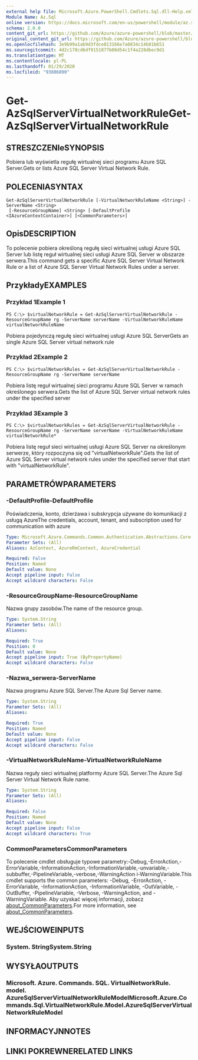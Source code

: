 ```yaml
---
external help file: Microsoft.Azure.PowerShell.Cmdlets.Sql.dll-Help.xml
Module Name: Az.Sql
online version: https://docs.microsoft.com/en-us/powershell/module/az.sql/get-azsqlservervirtualnetworkrule
schema: 2.0.0
content_git_url: https://github.com/Azure/azure-powershell/blob/master/src/Sql/Sql/help/Get-AzSqlServerVirtualNetworkRule.md
original_content_git_url: https://github.com/Azure/azure-powershell/blob/master/src/Sql/Sql/help/Get-AzSqlServerVirtualNetworkRule.md
ms.openlocfilehash: 3e9b99a1ab9d3fdce813166e7a0834c14b81b651
ms.sourcegitcommit: 4d2c178cd6df9151877b08d54c1f4a228dbec9d1
ms.translationtype: MT
ms.contentlocale: pl-PL
ms.lasthandoff: 01/29/2020
ms.locfileid: "93886890"
---
```

# <span data-ttu-id="1c3dd-101">Get-AzSqlServerVirtualNetworkRule</span><span class="sxs-lookup"><span data-stu-id="1c3dd-101">Get-AzSqlServerVirtualNetworkRule</span></span>

## <span data-ttu-id="1c3dd-102">STRESZCZENIe</span><span class="sxs-lookup"><span data-stu-id="1c3dd-102">SYNOPSIS</span></span>
<span data-ttu-id="1c3dd-103">Pobiera lub wyświetla regułę wirtualnej sieci programu Azure SQL Server.</span><span class="sxs-lookup"><span data-stu-id="1c3dd-103">Gets or lists Azure SQL Server Virtual Network Rule.</span></span>

## <span data-ttu-id="1c3dd-104">POLECENIA</span><span class="sxs-lookup"><span data-stu-id="1c3dd-104">SYNTAX</span></span>

```
Get-AzSqlServerVirtualNetworkRule [-VirtualNetworkRuleName <String>] -ServerName <String>
 [-ResourceGroupName] <String> [-DefaultProfile <IAzureContextContainer>] [<CommonParameters>]
```

## <span data-ttu-id="1c3dd-105">Opis</span><span class="sxs-lookup"><span data-stu-id="1c3dd-105">DESCRIPTION</span></span>
<span data-ttu-id="1c3dd-106">To polecenie pobiera określoną regułę sieci wirtualnej usługi Azure SQL Server lub listę reguł wirtualnej sieci usługi Azure SQL Server w obszarze serwera.</span><span class="sxs-lookup"><span data-stu-id="1c3dd-106">This command gets a specific Azure SQL Server Virtual Network Rule or a list of Azure SQL Server Virtual Network Rules under a server.</span></span>

## <span data-ttu-id="1c3dd-107">Przykłady</span><span class="sxs-lookup"><span data-stu-id="1c3dd-107">EXAMPLES</span></span>

### <span data-ttu-id="1c3dd-108">Przykład 1</span><span class="sxs-lookup"><span data-stu-id="1c3dd-108">Example 1</span></span>
```
PS C:\> $virtualNetworkRule = Get-AzSqlServerVirtualNetworkRule -ResourceGroupName rg -ServerName serverName -VirtualNetworkRuleName virtualNetworkRuleName
```

<span data-ttu-id="1c3dd-109">Pobiera pojedynczą regułę sieci wirtualnej usługi Azure SQL Server</span><span class="sxs-lookup"><span data-stu-id="1c3dd-109">Gets an single Azure SQL Server virtual network rule</span></span>

### <span data-ttu-id="1c3dd-110">Przykład 2</span><span class="sxs-lookup"><span data-stu-id="1c3dd-110">Example 2</span></span>
```
PS C:\> $virtualNetworkRules = Get-AzSqlServerVirtualNetworkRule -ResourceGroupName rg -ServerName serverName
```

<span data-ttu-id="1c3dd-111">Pobiera listę reguł wirtualnej sieci programu Azure SQL Server w ramach określonego serwera.</span><span class="sxs-lookup"><span data-stu-id="1c3dd-111">Gets the list of Azure SQL Server virtual network rules under the specified server</span></span>

### <span data-ttu-id="1c3dd-112">Przykład 3</span><span class="sxs-lookup"><span data-stu-id="1c3dd-112">Example 3</span></span>
```
PS C:\> $virtualNetworkRules = Get-AzSqlServerVirtualNetworkRule -ResourceGroupName rg -ServerName serverName -VirtualNetworkRuleName virtualNetworkRule*
```

<span data-ttu-id="1c3dd-113">Pobiera listę reguł sieci wirtualnej usługi Azure SQL Server na określonym serwerze, który rozpoczyna się od "virtualNetworkRule".</span><span class="sxs-lookup"><span data-stu-id="1c3dd-113">Gets the list of Azure SQL Server virtual network rules under the specified server that start with "virtualNetworkRule".</span></span>

## <span data-ttu-id="1c3dd-114">PARAMETRÓW</span><span class="sxs-lookup"><span data-stu-id="1c3dd-114">PARAMETERS</span></span>

### <span data-ttu-id="1c3dd-115">-DefaultProfile</span><span class="sxs-lookup"><span data-stu-id="1c3dd-115">-DefaultProfile</span></span>
<span data-ttu-id="1c3dd-116">Poświadczenia, konto, dzierżawa i subskrypcja używane do komunikacji z usługą Azure</span><span class="sxs-lookup"><span data-stu-id="1c3dd-116">The credentials, account, tenant, and subscription used for communication with azure</span></span>

```yaml
Type: Microsoft.Azure.Commands.Common.Authentication.Abstractions.Core.IAzureContextContainer
Parameter Sets: (All)
Aliases: AzContext, AzureRmContext, AzureCredential

Required: False
Position: Named
Default value: None
Accept pipeline input: False
Accept wildcard characters: False
```

### <span data-ttu-id="1c3dd-117">-ResourceGroupName</span><span class="sxs-lookup"><span data-stu-id="1c3dd-117">-ResourceGroupName</span></span>
<span data-ttu-id="1c3dd-118">Nazwa grupy zasobów.</span><span class="sxs-lookup"><span data-stu-id="1c3dd-118">The name of the resource group.</span></span>

```yaml
Type: System.String
Parameter Sets: (All)
Aliases:

Required: True
Position: 0
Default value: None
Accept pipeline input: True (ByPropertyName)
Accept wildcard characters: False
```

### <span data-ttu-id="1c3dd-119">-Nazwa_serwera</span><span class="sxs-lookup"><span data-stu-id="1c3dd-119">-ServerName</span></span>
<span data-ttu-id="1c3dd-120">Nazwa programu Azure SQL Server.</span><span class="sxs-lookup"><span data-stu-id="1c3dd-120">The Azure Sql Server name.</span></span>

```yaml
Type: System.String
Parameter Sets: (All)
Aliases:

Required: True
Position: Named
Default value: None
Accept pipeline input: False
Accept wildcard characters: False
```

### <span data-ttu-id="1c3dd-121">-VirtualNetworkRuleName</span><span class="sxs-lookup"><span data-stu-id="1c3dd-121">-VirtualNetworkRuleName</span></span>
<span data-ttu-id="1c3dd-122">Nazwa reguły sieci wirtualnej platformy Azure SQL Server.</span><span class="sxs-lookup"><span data-stu-id="1c3dd-122">The Azure Sql Server Virtual Network Rule name.</span></span>

```yaml
Type: System.String
Parameter Sets: (All)
Aliases:

Required: False
Position: Named
Default value: None
Accept pipeline input: False
Accept wildcard characters: True
```

### <span data-ttu-id="1c3dd-123">CommonParameters</span><span class="sxs-lookup"><span data-stu-id="1c3dd-123">CommonParameters</span></span>
<span data-ttu-id="1c3dd-124">To polecenie cmdlet obsługuje typowe parametry:-Debug,-ErrorAction,-ErrorVariable,-InformationAction,-InformationVariable,-unvariable,-subbuffer,-PipelineVariable,-verbose,-WarningAction i-WarningVariable.</span><span class="sxs-lookup"><span data-stu-id="1c3dd-124">This cmdlet supports the common parameters: -Debug, -ErrorAction, -ErrorVariable, -InformationAction, -InformationVariable, -OutVariable, -OutBuffer, -PipelineVariable, -Verbose, -WarningAction, and -WarningVariable.</span></span> <span data-ttu-id="1c3dd-125">Aby uzyskać więcej informacji, zobacz [about_CommonParameters](https://go.microsoft.com/fwlink/?LinkID=113216).</span><span class="sxs-lookup"><span data-stu-id="1c3dd-125">For more information, see [about_CommonParameters](https://go.microsoft.com/fwlink/?LinkID=113216).</span></span>

## <span data-ttu-id="1c3dd-126">WEJŚCIOWE</span><span class="sxs-lookup"><span data-stu-id="1c3dd-126">INPUTS</span></span>

### <span data-ttu-id="1c3dd-127">System. String</span><span class="sxs-lookup"><span data-stu-id="1c3dd-127">System.String</span></span>

## <span data-ttu-id="1c3dd-128">WYSYŁA</span><span class="sxs-lookup"><span data-stu-id="1c3dd-128">OUTPUTS</span></span>

### <span data-ttu-id="1c3dd-129">Microsoft. Azure. Commands. SQL. VirtualNetworkRule. model. AzureSqlServerVirtualNetworkRuleModel</span><span class="sxs-lookup"><span data-stu-id="1c3dd-129">Microsoft.Azure.Commands.Sql.VirtualNetworkRule.Model.AzureSqlServerVirtualNetworkRuleModel</span></span>

## <span data-ttu-id="1c3dd-130">INFORMACYJN</span><span class="sxs-lookup"><span data-stu-id="1c3dd-130">NOTES</span></span>

## <span data-ttu-id="1c3dd-131">LINKI POKREWNE</span><span class="sxs-lookup"><span data-stu-id="1c3dd-131">RELATED LINKS</span></span>
